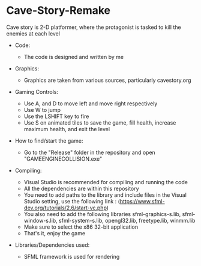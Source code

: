 # Cave-Story-Remake
Cave story is 2-D platformer, where the protagonist is tasked to kill the enemies at each level

- Code:
  - The code is designed and written by me

- Graphics:
  - Graphics are taken from various sources, particularly cavestory.org

- Gaming Controls:
  - Use A, and D to move left and move right respectively
  - Use W to jump
  - Use the LSHIFT key to fire
  - Use S on animated tiles to save the game, fill health, increase maximum health, and exit the level

- How to find/start the game:
  - Go to the "Release" folder in the repository and open "GAMEENGINECOLLISION.exe" 

- Compiling:
  - Visual Studio is recommended for compiling and running the code
  - All the dependencies are within this repository
  - You need to add paths to the library and include files in the Visual Studio setting, use the following link : (https://www.sfml-dev.org/tutorials/2.6/start-vc.php)
  - You also need to add the following libraries sfml-graphics-s.lib, sfml-window-s.lib, sfml-system-s.lib, opengl32.lib, freetype.lib, winmm.lib
  - Make sure to select the x86 32-bit application
  - That's it, enjoy the game
 
- Libraries/Dependencies used:
  - SFML framework is used for rendering 
